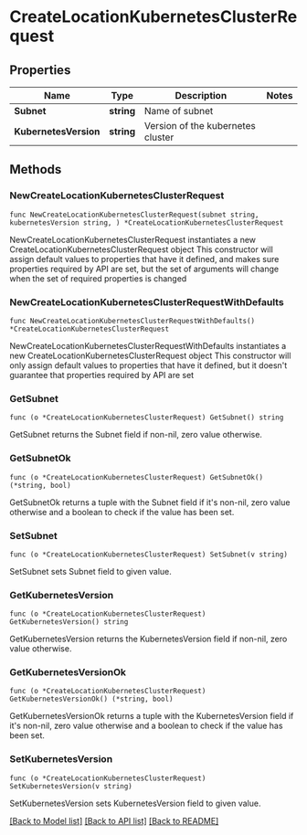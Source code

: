 # CreateLocationKubernetesClusterRequest

## Properties

Name | Type | Description | Notes
------------ | ------------- | ------------- | -------------
**Subnet** | **string** | Name of subnet | 
**KubernetesVersion** | **string** | Version of the kubernetes cluster | 

## Methods

### NewCreateLocationKubernetesClusterRequest

`func NewCreateLocationKubernetesClusterRequest(subnet string, kubernetesVersion string, ) *CreateLocationKubernetesClusterRequest`

NewCreateLocationKubernetesClusterRequest instantiates a new CreateLocationKubernetesClusterRequest object
This constructor will assign default values to properties that have it defined,
and makes sure properties required by API are set, but the set of arguments
will change when the set of required properties is changed

### NewCreateLocationKubernetesClusterRequestWithDefaults

`func NewCreateLocationKubernetesClusterRequestWithDefaults() *CreateLocationKubernetesClusterRequest`

NewCreateLocationKubernetesClusterRequestWithDefaults instantiates a new CreateLocationKubernetesClusterRequest object
This constructor will only assign default values to properties that have it defined,
but it doesn't guarantee that properties required by API are set

### GetSubnet

`func (o *CreateLocationKubernetesClusterRequest) GetSubnet() string`

GetSubnet returns the Subnet field if non-nil, zero value otherwise.

### GetSubnetOk

`func (o *CreateLocationKubernetesClusterRequest) GetSubnetOk() (*string, bool)`

GetSubnetOk returns a tuple with the Subnet field if it's non-nil, zero value otherwise
and a boolean to check if the value has been set.

### SetSubnet

`func (o *CreateLocationKubernetesClusterRequest) SetSubnet(v string)`

SetSubnet sets Subnet field to given value.


### GetKubernetesVersion

`func (o *CreateLocationKubernetesClusterRequest) GetKubernetesVersion() string`

GetKubernetesVersion returns the KubernetesVersion field if non-nil, zero value otherwise.

### GetKubernetesVersionOk

`func (o *CreateLocationKubernetesClusterRequest) GetKubernetesVersionOk() (*string, bool)`

GetKubernetesVersionOk returns a tuple with the KubernetesVersion field if it's non-nil, zero value otherwise
and a boolean to check if the value has been set.

### SetKubernetesVersion

`func (o *CreateLocationKubernetesClusterRequest) SetKubernetesVersion(v string)`

SetKubernetesVersion sets KubernetesVersion field to given value.



[[Back to Model list]](../README.md#documentation-for-models) [[Back to API list]](../README.md#documentation-for-api-endpoints) [[Back to README]](../README.md)



